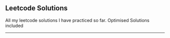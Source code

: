 ## Leetcode Solutions

<p>All my leetcode solutions I have practiced so far.
  Optimised Solutions included
</p>

---------------------------------------------------------
